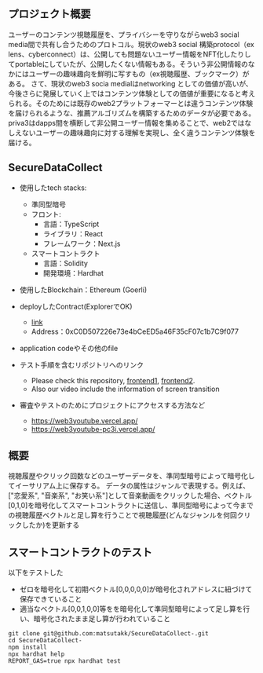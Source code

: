 ## プロジェクト概要
ユーザーのコンテンツ視聴履歴を、プライバシーを守りながらweb3 social media間で共有し合うためのプロトコル。現状のweb3 social 構築protocol（ex lens、cyberconnect）は、公開しても問題ないユーザー情報をNFT化したりしてportableにしていたが、公開したくない情報もある。そういう非公開情報のなかにはユーザーの趣味趣向を鮮明に写すもの（ex視聴履歴、ブックマーク）がある。 さて、現状のweb3 socia medialはnetworking としての価値が高いが、今後さらに発展していく上ではコンテンツ体験としての価値が重要になると考えられる。そのためには既存のweb2プラットフォーマーとは違うコンテンツ体験を届けられるような、推薦アルゴリズムを構築するためのデータが必要である。priva3はdapps間を横断して非公開ユーザー情報を集めることで、web2ではなしえないユーザーの趣味趣向に対する理解を実現し、全く違うコンテンツ体験を届ける。

## SecureDataCollect
- 使用したtech stacks:
  - 準同型暗号
  - フロント:
    - 言語：TypeScript
    - ライブラリ：React
    - フレームワーク：Next.js
  - スマートコントラクト
    - 言語：Solidity
    - 開発環境：Hardhat

- 使用したBlockchain：Ethereum (Goerli)
- deployしたContract(ExplorerでOK)
  - [link](https://goerli.etherscan.io/address/0xC0D507226e73e4bCeED5a46F35cF07c1b7C9f077)
  - Address：0xC0D507226e73e4bCeED5a46F35cF07c1b7C9f077
- application codeやその他のfile
- テスト手順を含むリポジトリへのリンク
  - Please check this repository, [frontend1](https://github.com/matsutakk/web3youtube), [frontend2](https://github.com/matsutakk/web3twitter). 
  - Also our video include the information of screen transition

- 審査やテストのためにプロジェクトにアクセスする方法など
  - https://web3youtube.vercel.app/
  - https://web3youtube-pc3i.vercel.app/
  

## 概要
視聴履歴やクリック回数などのユーザーデータを、準同型暗号によって暗号化してイーサリアム上に保存する。
データの属性はジャンルで表現する。例えば、["恋愛系", "音楽系", "お笑い系"]として音楽動画をクリックした場合、ベクトル[0,1,0]を暗号化してスマートコントラクトに送信し、準同型暗号によって今までの視聴履歴ベクトルと足し算を行うことで視聴履歴(どんなジャンルを何回クリックしたか)を更新する

## スマートコントラクトのテスト

以下をテストした
- ゼロを暗号化して初期ベクトル[0,0,0,0,0]が暗号化されアドレスに紐づけて保存できていること
- 適当なベクトル[0,0,1,0,0]等をを暗号化して準同型暗号によって足し算を行い、暗号化されたまま足し算が行われていること

```shell
git clone git@github.com:matsutakk/SecureDataCollect-.git
cd SecureDataCollect-
npm install
npx hardhat help
REPORT_GAS=true npx hardhat test
```
